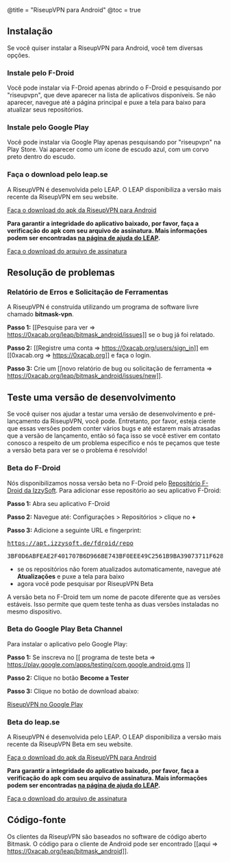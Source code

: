 @title = "RiseupVPN para Android"
@toc = true

## Instalação

Se você quiser instalar a RiseupVPN para Android, você tem diversas opções.


### Instale pelo F-Droid

Você pode instalar via F-Droid apenas abrindo o F-Droid e pesquisando por "riseupvpn", que deve aparecer na lista de aplicativos disponíveis. Se não aparecer, navegue até a página principal e puxe a tela para baixo para atualizar seus repositórios.


### Instale pelo Google Play

Você pode instalar via Google Play apenas pesquisando por "riseupvpn" na Play Store. Vai aparecer como um ícone de escudo azul, com um corvo preto dentro do escudo.

### Faça o download pelo leap.se

A RiseupVPN é desenvolvida pelo LEAP. O LEAP disponibiliza a versão mais recente da RiseupVPN em seu website.

<a class="btn btn-default btn-lg" href="https://downloads.leap.se/RiseupVPN/android/RiseupVPN-Android-latest.apk"><i class="fa fa-download"></i> Faça o download do apk da RiseupVPN para Android</a>


**Para garantir a integridade do aplicativo baixado, por favor, faça a verificação do apk com seu arquivo de assinatura. Mais informações podem ser encontradas <a href="https://bitmask.net/en/install/signature-verification">na página de ajuda do LEAP</a>.**

<a class="btn btn-default btn-lg" href="https://downloads.leap.se/RiseupVPN/android/RiseupVPN-Android-latest.apk.sig"><i class="fa fa-download"></i> Faça o download do arquivo de assinatura</a>


## Resolução de problemas

### Relatório de Erros e Solicitação de Ferramentas

A RiseupVPN é construída utilizando um programa de software livre chamado <b>bitmask-vpn</b>.

**Passo 1:** [[Pesquise para ver => https://0xacab.org/leap/bitmask_android/issues]] se o bug já foi relatado.

**Passo 2:** [[Registre uma conta => https://0xacab.org/users/sign_in]] em [[0xacab.org => https://0xacab.org]] e faça o login.

**Passo 3:** Crie um [[novo relatório de bug ou solicitação de ferramenta => https://0xacab.org/leap/bitmask_android/issues/new]].

## Teste uma versão de desenvolvimento

Se você quiser nos ajudar a testar uma versão de desenvolvimento e pré-lançamento da RiseupVPN, você pode. Entretanto, por favor, esteja ciente que essas versões podem conter vários bugs e até estarem mais atrasadas que a versão de lançamento, então só faça isso se você estiver em contato conosco a respeito de um problema específico e nós te peçamos que teste a versão beta para ver se o problema é resolvido!

### Beta do F-Droid

Nós disponibilizamos nossa versão beta no F-Droid pelo <a href="https://apt.izzysoft.de/fdroid/index/info">Repositório F-Droid da IzzySoft</a>. Para adicionar esse repositório ao seu aplicativo F-Droid:

**Passo 1:** Abra seu aplicativo F-Droid

**Passo 2:** Navegue até: Configurações > Repositórios > clique no **+**

**Passo 3:** Adicione a seguinte URL e fingerprint: <pre>https://apt.izzysoft.de/fdroid/repo</pre>  <pre>3BF0D6ABFEAE2F401707B6D966BE743BF0EEE49C2561B9BA39073711F628937A</pre>

* se os repositórios não forem atualizados automaticamente, navegue até **Atualizações** e puxe a tela para baixo
* agora você pode pesquisar por RiseupVPN Beta

A versão beta no F-Droid tem um nome de pacote diferente que as versões estáveis. Isso permite que quem teste tenha as duas versões instaladas no mesmo dispositivo.

### Beta do Google Play Beta Channel

Para instalar o aplicativo pelo Google Play:

**Passo 1:** Se inscreva no [[ programa de teste beta => https://play.google.com/apps/testing/com.google.android.gms ]]

**Passo 2:** Clique no botão **Become a Tester**

**Passo 3:** Clique no botão de download abaixo:

<a class="btn btn-default btn-lg" href="https://play.google.com/store/apps/details?id=se.leap.riseupvpn"><i class="fa fa-download"></i> RiseupVPN no Google Play</a>

### Beta do leap.se

A RiseupVPN é desenvolvida pelo LEAP. O LEAP disponibiliza a versão mais recente da RiseupVPN Beta em seu website.

<a class="btn btn-default btn-lg" href="https://downloads.leap.se/RiseupVPN/android/RiseupVPN-Android-testing.apk"><i class="fa fa-download"></i> Faça o download do apk da RiseupVPN para Android</a>


**Para garantir a integridade do aplicativo baixado, por favor, faça a verificação do apk com seu arquivo de assinatura. Mais informações podem ser encontradas <a href="https://bitmask.net/en/install/signature-verification">na página de ajuda do LEAP</a>.**

<a class="btn btn-default btn-lg" href="https://downloads.leap.se/RiseupVPN/android/RiseupVPN-Android-testing.apk.sig"><i class="fa fa-download"></i> Faça o download do arquivo de assinatura</a>

## Código-fonte
Os clientes da RiseupVPN são baseados no software de código aberto Bitmask. O código para o cliente de Android pode ser encontrado [[aqui => https://0xacab.org/leap/bitmask_android]].

